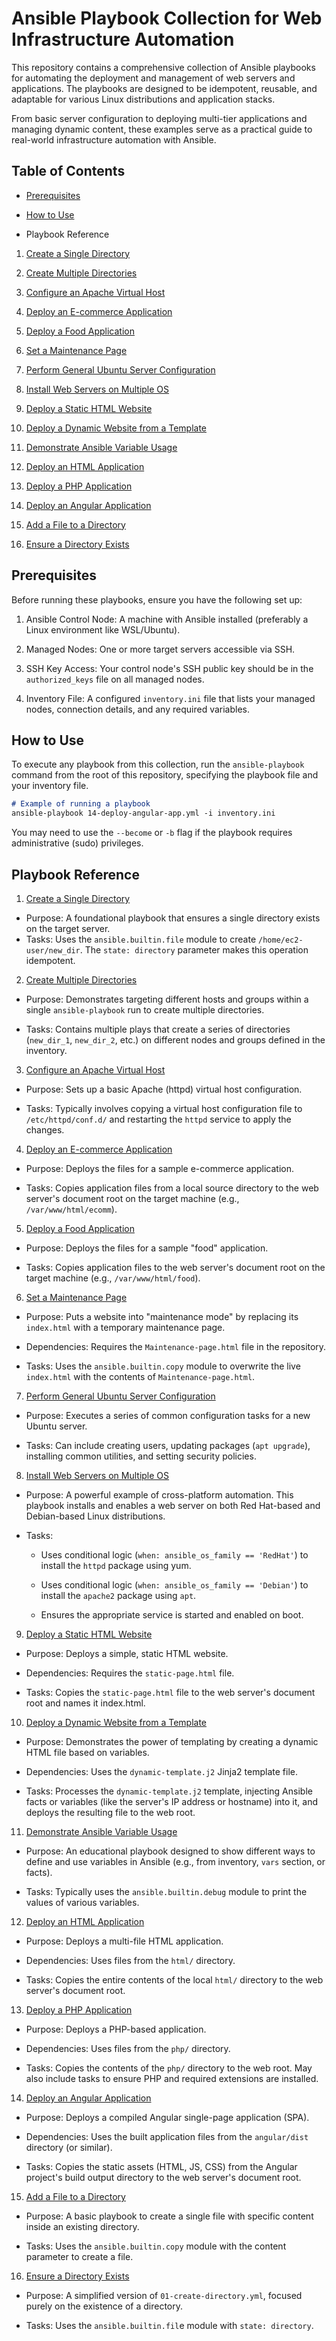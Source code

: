 # Ansible Playbook Collection for Web Infrastructure Automation

This repository contains a comprehensive collection of Ansible playbooks for automating the deployment and management of web servers and applications. The playbooks are designed to be idempotent, reusable, and adaptable for various Linux distributions and application stacks.

From basic server configuration to deploying multi-tier applications and managing dynamic content, these examples serve as a practical guide to real-world infrastructure automation with Ansible.

## Table of Contents

- [Prerequisites](https://github.com/omotomiwa26/Ansible_Playbook/blob/main/README.md)

- [How to Use](https://github.com/omotomiwa26/Ansible_Playbook/blob/main/README.md)

- Playbook Reference

01. [Create a Single Directory](https://github.com/omotomiwa26/Ansible_Playbook/blob/main/01-create-directory.yml) 

02. [Create Multiple Directories](https://github.com/omotomiwa26/Ansible_Playbook/blob/main/02-create-multiple-directories.yml)

03. [Configure an Apache Virtual Host](https://github.com/omotomiwa26/Ansible_Playbook/blob/main/03-configure-httpd-vhost.yml)

04. [Deploy an E-commerce Application](https://github.com/omotomiwa26/Ansible_Playbook/blob/main/04-deploy-ecommerce-app.yml)

05. [Deploy a Food Application](https://github.com/omotomiwa26/Ansible_Playbook/blob/main/05-deploy-food-app.yml)

06. [Set a Maintenance Page](https://github.com/omotomiwa26/Ansible_Playbook/blob/main/06-set-maintenance-page.yml)

07. [Perform General Ubuntu Server Configuration](https://github.com/omotomiwa26/Ansible_Playbook/blob/main/07-configure-ubuntu-server.yml)

08. [Install Web Servers on Multiple OS](https://github.com/omotomiwa26/Ansible_Playbook/blob/main/08-install-webservers-multi-os.yml)

09. [Deploy a Static HTML Website](https://github.com/omotomiwa26/Ansible_Playbook/blob/main/09-deploy-static-website.yml)

10. [Deploy a Dynamic Website from a Template](https://github.com/omotomiwa26/Ansible_Playbook/blob/main/10-deploy-dynamic-website-from-template.yml)

11. [Demonstrate Ansible Variable Usage](https://github.com/omotomiwa26/Ansible_Playbook/blob/main/11-demonstrate-variable-usage.yml)

12. [Deploy an HTML Application](https://github.com/omotomiwa26/Ansible_Playbook/blob/main/12-deploy-html-app.yml)

13. [Deploy a PHP Application](https://github.com/omotomiwa26/Ansible_Playbook/blob/main/13-deploy-php-app.yml)

14. [Deploy an Angular Application](https://github.com/omotomiwa26/Ansible_Playbook/blob/main/14-deploy-angular-app.yml)

15. [Add a File to a Directory](https://github.com/omotomiwa26/Ansible_Playbook/blob/main/add_file_to_dir.yaml)

16. [Ensure a Directory Exists](https://github.com/omotomiwa26/Ansible_Playbook/blob/main/create_dir.yml)

## Prerequisites

Before running these playbooks, ensure you have the following set up:

1. Ansible Control Node: A machine with Ansible installed (preferably a Linux environment like WSL/Ubuntu).
    
2. Managed Nodes: One or more target servers accessible via SSH.

3. SSH Key Access: Your control node's SSH public key should be in the `authorized_keys` file on all managed nodes.

4. Inventory File: A configured `inventory.ini` file that lists your managed nodes, connection details, and any required variables.

## How to Use

To execute any playbook from this collection, run the `ansible-playbook` command from the root of this repository, specifying the playbook file and your inventory file.

```md
# Example of running a playbook
ansible-playbook 14-deploy-angular-app.yml -i inventory.ini
```

You may need to use the `--become` or `-b` flag if the playbook requires administrative (sudo) privileges.

## Playbook Reference

01. [Create a Single Directory](https://github.com/omotomiwa26/Ansible_Playbook/blob/main/01-create-directory.yml)

- Purpose: A foundational playbook that ensures a single directory exists on the target server.
- Tasks: Uses the `ansible.builtin.file` module to create `/home/ec2-user/new_dir`. The `state: directory` parameter makes this operation idempotent.

02. [Create Multiple Directories](https://github.com/omotomiwa26/Ansible_Playbook/blob/main/02-create-multiple-directories.yml)

- Purpose: Demonstrates targeting different hosts and groups within a single `ansible-playbook` run to create multiple directories.

- Tasks: Contains multiple plays that create a series of directories (`new_dir_1`, `new_dir_2`, etc.) on different nodes and groups defined in the inventory.

03. [Configure an Apache Virtual Host](https://github.com/omotomiwa26/Ansible_Playbook/blob/main/03-configure-httpd-vhost.yml)

- Purpose: Sets up a basic Apache (httpd) virtual host configuration.

- Tasks: Typically involves copying a virtual host configuration file to `/etc/httpd/conf.d/` and restarting the `httpd` service to apply the changes.

04. [Deploy an E-commerce Application](https://github.com/omotomiwa26/Ansible_Playbook/blob/main/04-deploy-ecommerce-app.yml)

- Purpose: Deploys the files for a sample e-commerce application.

- Tasks: Copies application files from a local source directory to the web server's document root on the target machine (e.g., `/var/www/html/ecomm`).

05. [Deploy a Food Application](https://github.com/omotomiwa26/Ansible_Playbook/blob/main/05-deploy-food-app.yml)

- Purpose: Deploys the files for a sample "food" application.

- Tasks: Copies application files to the web server's document root on the target machine (e.g., `/var/www/html/food`).

06. [Set a Maintenance Page](https://github.com/omotomiwa26/Ansible_Playbook/blob/main/06-set-maintenance-page.yml)

- Purpose: Puts a website into "maintenance mode" by replacing its `index.html` with a temporary maintenance page.

- Dependencies: Requires the `Maintenance-page.html` file in the repository.

- Tasks: Uses the `ansible.builtin.copy` module to overwrite the live `index.html` with the contents of `Maintenance-page.html`.

07. [Perform General Ubuntu Server Configuration](https://github.com/omotomiwa26/Ansible_Playbook/blob/main/07-configure-ubuntu-server.yml)

- Purpose: Executes a series of common configuration tasks for a new Ubuntu server.

- Tasks: Can include creating users, updating packages (`apt upgrade`), installing common utilities, and setting security policies.

08. [Install Web Servers on Multiple OS](https://github.com/omotomiwa26/Ansible_Playbook/blob/main/08-install-webservers-multi-os.yml)

- Purpose: A powerful example of cross-platform automation. This playbook installs and enables a web server on both Red Hat-based and Debian-based Linux distributions.

- Tasks:

    - Uses conditional logic (`when: ansible_os_family == 'RedHat'`) to install the `httpd` package using yum.

    - Uses conditional logic (`when: ansible_os_family == 'Debian'`) to install the `apache2` package using `apt`.

    - Ensures the appropriate service is started and enabled on boot.

09. [Deploy a Static HTML Website](https://github.com/omotomiwa26/Ansible_Playbook/blob/main/09-deploy-static-website.yml)

- Purpose: Deploys a simple, static HTML website.

- Dependencies: Requires the `static-page.html` file.

- Tasks: Copies the `static-page.html` file to the web server's document root and names it index.html.

10. [Deploy a Dynamic Website from a Template](https://github.com/omotomiwa26/Ansible_Playbook/blob/main/10-deploy-dynamic-website-from-template.yml)

- Purpose: Demonstrates the power of templating by creating a dynamic HTML file based on variables.

- Dependencies: Uses the `dynamic-template.j2` Jinja2 template file.

- Tasks: Processes the `dynamic-template.j2` template, injecting Ansible facts or variables (like the server's IP address or hostname) into it, and deploys the resulting file to the web root.

11. [Demonstrate Ansible Variable Usage](https://github.com/omotomiwa26/Ansible_Playbook/blob/main/11-demonstrate-variable-usage.yml)

- Purpose: An educational playbook designed to show different ways to define and use variables in Ansible (e.g., from inventory, `vars` section, or facts).

- Tasks: Typically uses the `ansible.builtin.debug` module to print the values of various variables.

12. [Deploy an HTML Application](https://github.com/omotomiwa26/Ansible_Playbook/blob/main/12-deploy-html-app.yml)

- Purpose: Deploys a multi-file HTML application.

- Dependencies: Uses files from the `html/` directory.

- Tasks: Copies the entire contents of the local `html/` directory to the web server's document root.

13. [Deploy a PHP Application](https://github.com/omotomiwa26/Ansible_Playbook/blob/main/13-deploy-php-app.yml)

- Purpose: Deploys a PHP-based application.

- Dependencies: Uses files from the `php/` directory.

- Tasks: Copies the contents of the `php/` directory to the web root. May also include tasks to ensure PHP and required extensions are installed.

14. [Deploy an Angular Application](https://github.com/omotomiwa26/Ansible_Playbook/blob/main/14-deploy-angular-app.yml)

- Purpose: Deploys a compiled Angular single-page application (SPA).

- Dependencies: Uses the built application files from the `angular/dist` directory (or similar).

- Tasks: Copies the static assets (HTML, JS, CSS) from the Angular project's build output directory to the web server's document root.

15. [Add a File to a Directory](https://github.com/omotomiwa26/Ansible_Playbook/blob/main/add_file_to_dir.yaml)

- Purpose: A basic playbook to create a single file with specific content inside an existing directory.

- Tasks: Uses the `ansible.builtin.copy` module with the content parameter to create a file.

16. [Ensure a Directory Exists](https://github.com/omotomiwa26/Ansible_Playbook/blob/main/create_dir.yml)

- Purpose: A simplified version of `01-create-directory.yml`, focused purely on the existence of a directory.

- Tasks: Uses the `ansible.builtin.fil`e module with `state: directory`.
